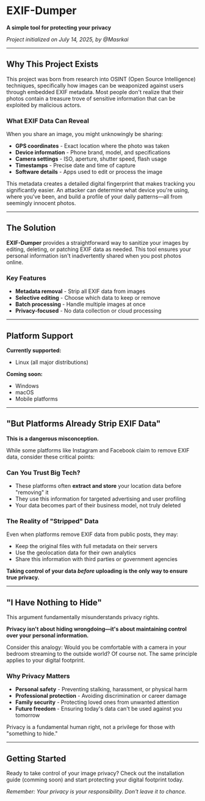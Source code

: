 # EXIF-Dumper

**A simple tool for protecting your privacy**

*Project initialized on July 14, 2025, by @Masrkai*

---

## Why This Project Exists

This project was born from research into OSINT (Open Source Intelligence) techniques, specifically how images can be weaponized against users through embedded EXIF metadata. Most people don't realize that their photos contain a treasure trove of sensitive information that can be exploited by malicious actors.

### What EXIF Data Can Reveal

When you share an image, you might unknowingly be sharing:

- **GPS coordinates** - Exact location where the photo was taken
- **Device information** - Phone brand, model, and specifications
- **Camera settings** - ISO, aperture, shutter speed, flash usage
- **Timestamps** - Precise date and time of capture
- **Software details** - Apps used to edit or process the image

This metadata creates a detailed digital fingerprint that makes tracking you significantly easier. An attacker can determine what device you're using, where you've been, and build a profile of your daily patterns—all from seemingly innocent photos.

---

## The Solution

**EXIF-Dumper** provides a straightforward way to sanitize your images by editing, deleting, or patching EXIF data as needed. This tool ensures your personal information isn't inadvertently shared when you post photos online.

### Key Features

- **Metadata removal** - Strip all EXIF data from images
- **Selective editing** - Choose which data to keep or remove
- **Batch processing** - Handle multiple images at once
- **Privacy-focused** - No data collection or cloud processing

---

## Platform Support

**Currently supported:**
- Linux (all major distributions)

**Coming soon:**
- Windows
- macOS
- Mobile platforms

---

## "But Platforms Already Strip EXIF Data"

**This is a dangerous misconception.**

While some platforms like Instagram and Facebook claim to remove EXIF data, consider these critical points:

### Can You Trust Big Tech?

- These platforms often **extract and store** your location data before "removing" it
- They use this information for targeted advertising and user profiling
- Your data becomes part of their business model, not truly deleted

### The Reality of "Stripped" Data

Even when platforms remove EXIF data from public posts, they may:
- Keep the original files with full metadata on their servers
- Use the geolocation data for their own analytics
- Share this information with third parties or government agencies

**Taking control of your data *before* uploading is the only way to ensure true privacy.**

---

## "I Have Nothing to Hide"

This argument fundamentally misunderstands privacy rights.

**Privacy isn't about hiding wrongdoing—it's about maintaining control over your personal information.**

Consider this analogy: Would you be comfortable with a camera in your bedroom streaming to the outside world? Of course not. The same principle applies to your digital footprint.

### Why Privacy Matters

- **Personal safety** - Preventing stalking, harassment, or physical harm
- **Professional protection** - Avoiding discrimination or career damage
- **Family security** - Protecting loved ones from unwanted attention
- **Future freedom** - Ensuring today's data can't be used against you tomorrow

Privacy is a fundamental human right, not a privilege for those with "something to hide."

---

## Getting Started

Ready to take control of your image privacy? Check out the installation guide (comming soon) and start protecting your digital footprint today.

*Remember: Your privacy is your responsibility. Don't leave it to chance.*